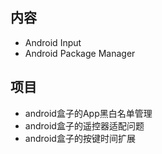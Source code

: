 ## 内容
  * Android Input
  * Android Package Manager

## 项目
  * android盒子的App黑白名单管理
  * android盒子的遥控器适配问题
  * android盒子的按键时间扩展
